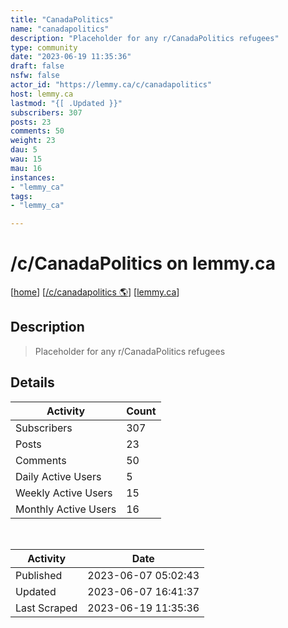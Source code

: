 ```yaml
---
title: "CanadaPolitics" 
name: "canadapolitics"
description: "Placeholder for any r/CanadaPolitics refugees"
type: community
date: "2023-06-19 11:35:36"
draft: false
nsfw: false
actor_id: "https://lemmy.ca/c/canadapolitics"
host: lemmy.ca
lastmod: "{[ .Updated }}"
subscribers: 307
posts: 23
comments: 50
weight: 23
dau: 5
wau: 15
mau: 16
instances:
- "lemmy_ca"
tags: 
- "lemmy_ca"

---
```


# /c/CanadaPolitics on lemmy.ca

[[home](/)]
[[/c/canadapolitics 🌎](https://lemmy.ca/c/canadapolitics)]
[[lemmy.ca](/instances/lemmy_ca)]


## Description 

<blockquote class="description">
Placeholder for any r/CanadaPolitics refugees
</blockquote>


## Details

| Activity | Count  |
|----------------------|---|
| Subscribers          | 307 |
| Posts                | 23  |
| Comments             | 50  |
| Daily Active Users   | 5  |
| Weekly Active Users  | 15  |
| Monthly Active Users | 16  |

<br>

| Activity | Date |
|----------------------|---|
| Published            | 2023-06-07 05:02:43 |
| Updated              | 2023-06-07 16:41:37 |
| Last Scraped         | 2023-06-19 11:35:36 |
